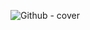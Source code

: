 
![Github - cover](https://user-images.githubusercontent.com/48633090/211161362-720a5ab4-a7da-4e99-90d5-a073450a134f.png)
